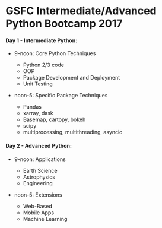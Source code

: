 # GSFC Intermediate/Advanced Python Bootcamp 2017

#### Day 1 - Intermediate Python:

* 9-noon: Core Python Techniques
  * Python 2/3 code
  * OOP
  * Package Development and Deployment
  * Unit Testing

* noon-5: Specific Package Techniques
  * Pandas
  * xarray, dask
  * Basemap, cartopy, bokeh
  * scipy
  * multiprocessing, multithreading, asyncio

#### Day 2 - Advanced Python:

* 9-noon: Applications
  * Earth Science
  * Astrophysics
  * Engineering

* noon-5: Extensions
  * Web-Based
  * Mobile Apps
  * Machine Learning
